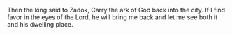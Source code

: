 Then the king said to Zadok, Carry the ark of God back into the city. If I find favor in the eyes of the Lord, he will bring me back and let me see both it and his dwelling place.
